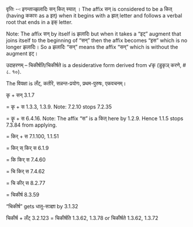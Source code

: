

वृत्तिः --ः इगन्ताज्झलादिः सन् कित् स्यात् । The affix सन् is considered to be a कित् (having ककारः as a इत्) when it begins with a झल् letter and follows a verbal root that ends in a इक् letter.

Note: The affix सन् by itself is झलादिः but when it takes a  “इट्” augment that joins itself to the beginning of “सन्” then the affix becomes “इस” which is no longer झलादिः। So a झलादिः “सन्” means the affix “सन्” which is without the augment इट्।


उदाहरणम् – चिकीर्षति/चिकीर्षते is a desiderative form derived from √कृ (डुकृञ् करणे, # ८. १०).

The विवक्षा is लँट्, कर्तरि, सन्नन्त-प्रयोगः, प्रथम-पुरुषः, एकवचनम्।


कृ + सन् 3.1.7

= कृ + स 1.3.3, 1.3.9. Note: 7.2.10 stops 7.2.35

= कॄ + स 6.4.16. Note: The affix “स” is a कित् here by 1.2.9. Hence 1.1.5 stops 7.3.84 from applying.

= किर् + स 7.1.100, 1.1.51

= किर् स् किर् स 6.1.9

= कि किर् स 7.4.60

= चि किर् स 7.4.62

= चि कीर् स 8.2.77

= चिकीर्ष 8.3.59


“चिकीर्ष” gets धातु-सञ्ज्ञा by 3.1.32

चिकीर्ष + लँट् 3.2.123 = चिकीर्षति 1.3.62, 1.3.78 or चिकीर्षते 1.3.62, 1.3.72

